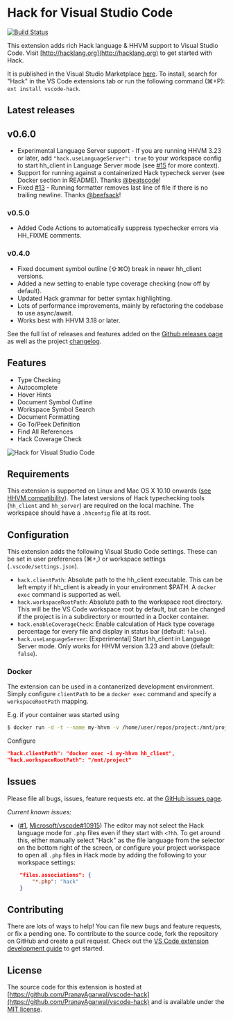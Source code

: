 # Hack for Visual Studio Code

[![Build Status](https://travis-ci.org/PranayAgarwal/vscode-hack.svg?branch=master)](https://travis-ci.org/PranayAgarwal/vscode-hack)

This extension adds rich Hack language & HHVM support to Visual Studio Code. Visit [http://hacklang.org](http://hacklang.org) to get started with Hack.

It is published in the Visual Studio Marketplace [here](https://marketplace.visualstudio.com/items?itemName=pranayagarwal.vscode-hack). To install, search for "Hack" in the VS Code extensions tab or run the following command (⌘+P): ```ext install vscode-hack```.

## Latest releases

## v0.6.0
- Experimental Language Server support - If you are running HHVM 3.23 or later, add `"hack.useLanguageServer": true` to your workspace config to start hh_client in Language Server mode (see [#15](https://github.com/PranayAgarwal/vscode-hack/issues/15) for more context).
- Support for running against a containerized Hack typecheck server (see Docker section in README). Thanks [@beatscode](https://github.com/beatscode)!
- Fixed [#13](https://github.com/PranayAgarwal/vscode-hack/issues/13) - Running formatter removes last line of file if there is no trailing newline. Thanks [@beefsack](https://github.com/beefsack)!

### v0.5.0
- Added Code Actions to automatically suppress typechecker errors via HH_FIXME comments.

### v0.4.0
- Fixed document symbol outline (⇧⌘O) break in newer hh_client versions.
- Added a new setting to enable type coverage checking (now off by default).
- Updated Hack grammar for better syntax highlighting.
- Lots of performance improvements, mainly by refactoring the codebase to use async/await.
- Works best with HHVM 3.18 or later.

See the full list of releases and features added on the [Github releases page](https://github.com/PranayAgarwal/vscode-hack/releases) as well as the project [changelog](https://github.com/PranayAgarwal/vscode-hack/blob/master/CHANGELOG.md).

## Features

* Type Checking
* Autocomplete
* Hover Hints
* Document Symbol Outline
* Workspace Symbol Search
* Document Formatting
* Go To/Peek Definition
* Find All References
* Hack Coverage Check

![Hack for Visual Studio Code](https://cloud.githubusercontent.com/assets/341507/19377806/d7838da0-919d-11e6-9873-f5a6aa48aea4.gif)

## Requirements

This extension is supported on Linux and Mac OS X 10.10 onwards ([see HHVM compatibility](https://docs.hhvm.com/hhvm/installation/introduction)). The latest versions of Hack typechecking tools (`hh_client` and `hh_server`) are required on the local machine. The workspace should have a `.hhconfig` file at its root.    

## Configuration

This extension adds the following Visual Studio Code settings. These can be set in user preferences (⌘+,) or workspace settings (`.vscode/settings.json`).

* `hack.clientPath`: Absolute path to the hh_client executable. This can be left empty if hh_client is already in your environment $PATH. A `docker exec` command is supported as well.
* `hack.workspaceRootPath`: Absolute path to the workspace root directory. This will be the VS Code workspace root by default, but can be changed if the project is in a subdirectory or mounted in a Docker container.
* `hack.enableCoverageCheck`: Enable calculation of Hack type coverage percentage for every file and display in status bar (default: `false`).
* `hack.useLanguageServer`: [Experimental] Start hh_client in Language Server mode. Only works for HHVM version 3.23 and above (default: `false`).

### Docker

The extension can be used in a contanerized development environment. Simply configure `clientPath` to be a `docker exec` command and specify a `workspaceRootPath` mapping.

E.g. if your container was started using
```bash
$ docker run -d -t --name my-hhvm -v /home/user/repos/project:/mnt/project hhvm/hhvm:latest
```

Configure
```json
"hack.clientPath": "docker exec -i my-hhvm hh_client",
"hack.workspaceRootPath": "/mnt/project"
```

## Issues

Please file all bugs, issues, feature requests etc. at the [GitHub issues page](https://github.com/PranayAgarwal/vscode-hack/issues).

*Current known issues:*

- ([#1](https://github.com/PranayAgarwal/vscode-hack/issues/1), [Microsoft/vscode#10915](https://github.com/Microsoft/vscode/issues/10915)) The editor may not select the Hack language mode for `.php` files even if they start with ```<?hh```. To get around this, either manually select "Hack" as the file language from the selector on the bottom right of the screen, or configure your project workspace to open all `.php` files in Hack mode by adding the following to your workspace settings:

```json
    "files.associations": {
        "*.php": "hack"
    }
```
## Contributing

There are lots of ways to help! You can file new bugs and feature requests, or fix a pending one. To contribute to the source code, fork the repository on GitHub and create a pull request. Check out the [VS Code extension development guide](https://code.visualstudio.com/docs/extensions/overview) to get started.

## License

The source code for this extension is hosted at [https://github.com/PranayAgarwal/vscode-hack](https://github.com/PranayAgarwal/vscode-hack) and is available under the [MIT license](LICENSE.md).
